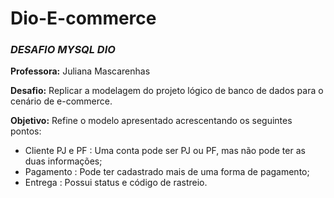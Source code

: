 # Dio-E-commerce


### ***DESAFIO MYSQL DIO***

 **Professora:** Juliana Mascarenhas

**Desafio:** Replicar a modelagem do projeto lógico de banco de dados para o cenário de e-commerce. 

**Objetivo:** Refine o modelo apresentado acrescentando os seguintes pontos:
- Cliente PJ e PF : Uma conta pode ser PJ ou PF, mas não pode ter as duas informações;
- Pagamento : Pode ter cadastrado mais de uma forma de pagamento;
- Entrega : Possui status e código de rastreio.
